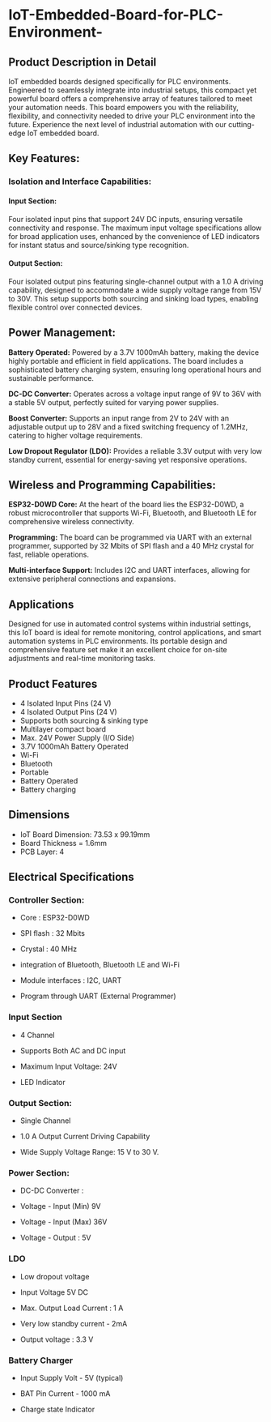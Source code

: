 # IoT-Embedded-Board-for-PLC-Environment-

## Product Description in Detail 
IoT embedded boards designed specifically for PLC environments. Engineered to seamlessly integrate into industrial setups, this compact yet powerful board offers a comprehensive array of features tailored to meet your automation needs. This board empowers you with the reliability, flexibility, and connectivity needed to drive your PLC environment into the future. Experience the next level of industrial automation with our cutting-edge IoT embedded board.

## Key Features:
### Isolation and Interface Capabilities:
#### Input Section: 
Four isolated input pins that support 24V DC inputs, ensuring versatile connectivity and response. The maximum input voltage specifications allow for broad application uses, enhanced by the convenience of LED indicators for instant status and source/sinking type recognition.
#### Output Section: 
Four isolated output pins featuring single-channel output with a 1.0 A driving capability, designed to accommodate a wide supply voltage range from 15V to 30V. This setup supports both sourcing and sinking load types, enabling flexible control over connected devices.

## Power Management:
**Battery Operated:** Powered by a 3.7V 1000mAh battery, making the device highly portable and efficient in field applications. The board includes a sophisticated battery charging system, ensuring long operational hours and sustainable performance.

**DC-DC Converter:** Operates across a voltage input range of 9V to 36V with a stable 5V output, perfectly suited for varying power supplies.

**Boost Converter:** Supports an input range from 2V to 24V with an adjustable output up to 28V and a fixed switching frequency of 1.2MHz, catering to higher voltage requirements.

**Low Dropout Regulator (LDO):** Provides a reliable 3.3V output with very low standby current, essential for energy-saving yet responsive operations.


## Wireless and Programming Capabilities:

**ESP32-D0WD Core:** At the heart of the board lies the ESP32-D0WD, a robust microcontroller that supports Wi-Fi, Bluetooth, and Bluetooth LE for comprehensive wireless connectivity.

**Programming:** The board can be programmed via UART with an external programmer, supported by 32 Mbits of SPI flash and a 40 MHz crystal for fast, reliable operations.

**Multi-interface Support:** Includes I2C and UART interfaces, allowing for extensive peripheral connections and expansions.

## Applications
Designed for use in automated control systems within industrial settings, this IoT board is ideal for remote monitoring, control applications, and smart automation systems in PLC environments. Its portable design and comprehensive feature set make it an excellent choice for on-site adjustments and real-time monitoring tasks.

## Product Features

* 4 Isolated Input Pins (24 V)
* 4 Isolated Output Pins (24 V)
* Supports both sourcing & sinking type
* Multilayer compact board
* Max. 24V Power Supply (I/O Side)
* 3.7V 1000mAh Battery Operated
* Wi-Fi 
* Bluetooth
* Portable
* Battery Operated
* Battery charging 

## Dimensions
* IoT Board Dimension: 73.53 x 99.19mm
* Board Thickness = 1.6mm
* PCB Layer: 4

## Electrical Specifications
### Controller Section:

* Core : ESP32-D0WD 

* SPI flash : 32 Mbits

* Crystal :  40 MHz

* integration of Bluetooth, Bluetooth LE and Wi-Fi

* Module interfaces : I2C, UART

* Program through UART (External Programmer)

### Input Section

* 4 Channel

* Supports Both AC and DC input

* Maximum Input Voltage: 24V

* LED Indicator

### Output Section:

* Single Channel

* 1.0 A Output Current Driving Capability

* Wide Supply Voltage Range: 15 V to 30 V.

### Power Section:

* DC-DC Converter : 

* Voltage - Input (Min) 9V

* Voltage - Input (Max) 36V

* Voltage - Output  : 5V

### LDO

* Low dropout voltage

* Input Voltage 5V DC

* Max. Output Load Current	: 1 A

* Very low standby current - 2mA

* Output voltage : 3.3  V

### Battery Charger

* Input Supply Volt - 5V (typical)

* BAT Pin Current - 1000 mA

* Charge state Indicator
